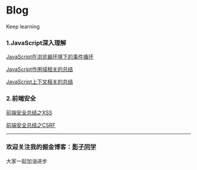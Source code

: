 # Blog
Keep learning

### 1.JavaScript深入理解

[JavaScript在浏览器环境下的事件循环](https://github.com/dora1995/Blog/issues/1)

[JavaScript作用域相关的总结](https://github.com/dora1995/Blog/issues/4)

[JavaScript上下文相关的总结](https://github.com/dora1995/Blog/issues/5)

### 2.前端安全

[前端安全总结之XSS](https://github.com/dora1995/Blog/issues/2)

[前端安全总结之CSRF](https://github.com/dora1995/Blog/issues/3)



---------------------------

### 欢迎关注我的掘金博客：[影子同学](https://juejin.im/user/5acf6c4a5188255c2722536b)
大家一起加油进步
